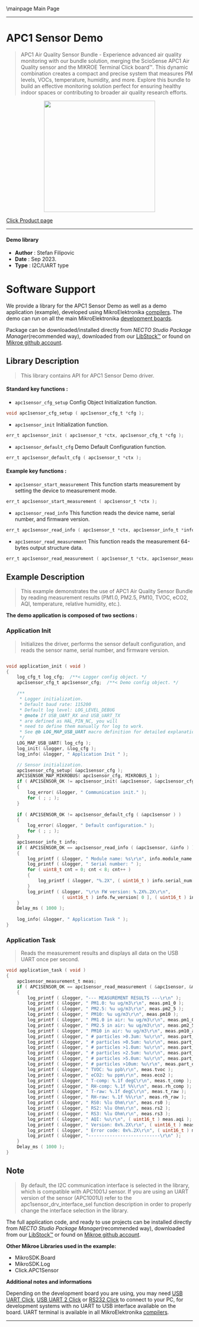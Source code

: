 \mainpage Main Page

---
# APC1 Sensor Demo

> APC1 Air Quality Sensor Bundle - Experience advanced air quality monitoring with our bundle solution, merging the ScioSense APC1 Air Quality sensor and the MIKROE Terminal Click board™. This dynamic combination creates a compact and precise system that measures PM levels, VOCs, temperature, humidity, and more. Explore this bundle to build an effective monitoring solution perfect for ensuring healthy indoor spaces or contributing to broader air quality research efforts.

<p align="center">
  <img src="https://download.mikroe.com/images/click_for_ide/apc1sensor.png" height=300px>
</p>

[Click Product page](https://www.mikroe.com/apc1-air-quality-sensor-bundle)

---


#### Demo library

- **Author**        : Stefan Filipovic
- **Date**          : Sep 2023.
- **Type**          : I2C/UART type


# Software Support

We provide a library for the APC1 Sensor Demo
as well as a demo application (example), developed using MikroElektronika
[compilers](https://www.mikroe.com/necto-studio).
The demo can run on all the main MikroElektronika [development boards](https://www.mikroe.com/development-boards).

Package can be downloaded/installed directly from *NECTO Studio Package Manager*(recommended way), downloaded from our [LibStock&trade;](https://libstock.mikroe.com) or found on [Mikroe github account](https://github.com/MikroElektronika/mikrosdk_click_v2/tree/master/clicks).

## Library Description

> This library contains API for APC1 Sensor Demo driver.

#### Standard key functions :

- `apc1sensor_cfg_setup` Config Object Initialization function.
```c
void apc1sensor_cfg_setup ( apc1sensor_cfg_t *cfg );
```

- `apc1sensor_init` Initialization function.
```c
err_t apc1sensor_init ( apc1sensor_t *ctx, apc1sensor_cfg_t *cfg );
```

- `apc1sensor_default_cfg` Demo Default Configuration function.
```c
err_t apc1sensor_default_cfg ( apc1sensor_t *ctx );
```

#### Example key functions :

- `apc1sensor_start_measurement` This function starts measurement by setting the device to measurement mode.
```c
err_t apc1sensor_start_measurement ( apc1sensor_t *ctx );
```

- `apc1sensor_read_info` This function reads the device name, serial number, and firmware version.
```c
err_t apc1sensor_read_info ( apc1sensor_t *ctx, apc1sensor_info_t *info );
```

- `apc1sensor_read_measurement` This function reads the measurement 64-bytes output structure data.
```c
err_t apc1sensor_read_measurement ( apc1sensor_t *ctx, apc1sensor_measurement_t *measurement );
```

## Example Description

> This example demonstrates the use of APC1 Air Quality Sensor Bundle by reading measurement results (PM1.0, PM2.5, PM10, TVOC, eCO2, AQI, temperature, relative humidity, etc.).

**The demo application is composed of two sections :**

### Application Init

> Initializes the driver, performs the sensor default configuration, and reads the sensor name, serial number, and firmware version.

```c

void application_init ( void )
{
    log_cfg_t log_cfg;  /**< Logger config object. */
    apc1sensor_cfg_t apc1sensor_cfg;  /**< Demo config object. */

    /** 
     * Logger initialization.
     * Default baud rate: 115200
     * Default log level: LOG_LEVEL_DEBUG
     * @note If USB_UART_RX and USB_UART_TX 
     * are defined as HAL_PIN_NC, you will 
     * need to define them manually for log to work. 
     * See @b LOG_MAP_USB_UART macro definition for detailed explanation.
     */
    LOG_MAP_USB_UART( log_cfg );
    log_init( &logger, &log_cfg );
    log_info( &logger, " Application Init " );

    // Sensor initialization.
    apc1sensor_cfg_setup( &apc1sensor_cfg );
    APC1SENSOR_MAP_MIKROBUS( apc1sensor_cfg, MIKROBUS_1 );
    if ( APC1SENSOR_OK != apc1sensor_init( &apc1sensor, &apc1sensor_cfg ) ) 
    {
        log_error( &logger, " Communication init." );
        for ( ; ; );
    }
    
    if ( APC1SENSOR_OK != apc1sensor_default_cfg ( &apc1sensor ) )
    {
        log_error( &logger, " Default configuration." );
        for ( ; ; );
    }
    apc1sensor_info_t info;
    if ( APC1SENSOR_OK == apc1sensor_read_info ( &apc1sensor, &info ) )
    {
        log_printf ( &logger, " Module name: %s\r\n", info.module_name );
        log_printf ( &logger, " Serial number: " );
        for ( uint8_t cnt = 0; cnt < 8; cnt++ )
        {
            log_printf ( &logger, "%.2X", ( uint16_t ) info.serial_num[ cnt ] );
        }
        log_printf ( &logger, "\r\n FW version: %.2X%.2X\r\n", 
                     ( uint16_t ) info.fw_version[ 0 ], ( uint16_t ) info.fw_version[ 1 ] );
    }
    Delay_ms ( 1000 );
    
    log_info( &logger, " Application Task " );
}

```

### Application Task

> Reads the measurement results and displays all data on the USB UART once per second.

```c
void application_task ( void )
{
    apc1sensor_measurement_t meas;
    if ( APC1SENSOR_OK == apc1sensor_read_measurement ( &apc1sensor, &meas ) )
    {
        log_printf ( &logger, "--- MEASUREMENT RESULTS ---\r\n" );
        log_printf ( &logger, " PM1.0: %u ug/m3\r\n", meas.pm1_0 );
        log_printf ( &logger, " PM2.5: %u ug/m3\r\n", meas.pm2_5 );
        log_printf ( &logger, " PM10: %u ug/m3\r\n", meas.pm10 );
        log_printf ( &logger, " PM1.0 in air: %u ug/m3\r\n", meas.pm1_0_air );
        log_printf ( &logger, " PM2.5 in air: %u ug/m3\r\n", meas.pm2_5_air );
        log_printf ( &logger, " PM10 in air: %u ug/m3\r\n", meas.pm10_air );
        log_printf ( &logger, " # particles >0.3um: %u\r\n", meas.part_over_0_3um );
        log_printf ( &logger, " # particles >0.5um: %u\r\n", meas.part_over_0_5um );
        log_printf ( &logger, " # particles >1.0um: %u\r\n", meas.part_over_1_0um );
        log_printf ( &logger, " # particles >2.5um: %u\r\n", meas.part_over_2_5um );
        log_printf ( &logger, " # particles >5.0um: %u\r\n", meas.part_over_5_0um );
        log_printf ( &logger, " # particles >10um: %u\r\n", meas.part_over_10um );
        log_printf ( &logger, " TVOC: %u ppb\r\n", meas.tvoc );
        log_printf ( &logger, " eCO2: %u ppm\r\n", meas.eco2 );
        log_printf ( &logger, " T-comp: %.1f degC\r\n", meas.t_comp );
        log_printf ( &logger, " RH-comp: %.1f %%\r\n", meas.rh_comp );
        log_printf ( &logger, " T-raw: %.1f degC\r\n", meas.t_raw );
        log_printf ( &logger, " RH-raw: %.1f %%\r\n", meas.rh_raw );
        log_printf ( &logger, " RS0: %lu Ohm\r\n", meas.rs0 );
        log_printf ( &logger, " RS2: %lu Ohm\r\n", meas.rs2 );
        log_printf ( &logger, " RS3: %lu Ohm\r\n", meas.rs3 );
        log_printf ( &logger, " AQI: %u\r\n", ( uint16_t ) meas.aqi );
        log_printf ( &logger, " Version: 0x%.2X\r\n", ( uint16_t ) meas.version );
        log_printf ( &logger, " Error code: 0x%.2X\r\n", ( uint16_t ) meas.error_code );
        log_printf ( &logger, "---------------------------\r\n" );
    }
    Delay_ms ( 1000 );
}
```

## Note

> By default, the I2C communication interface is selected in the library,
which is compatible with APC1001J sensor. If you are using an UART version
of the sensor (APC1001U) refer to the apc1sensor_drv_interface_sel function
description in order to properly change the interface selection in the library.

The full application code, and ready to use projects can be installed directly from *NECTO Studio Package Manager*(recommended way), downloaded from our [LibStock&trade;](https://libstock.mikroe.com) or found on [Mikroe github account](https://github.com/MikroElektronika/mikrosdk_click_v2/tree/master/clicks).

**Other Mikroe Libraries used in the example:**

- MikroSDK.Board
- MikroSDK.Log
- Click.APC1Sensor

**Additional notes and informations**

Depending on the development board you are using, you may need
[USB UART Click](https://www.mikroe.com/usb-uart-click),
[USB UART 2 Click](https://www.mikroe.com/usb-uart-2-click) or
[RS232 Click](https://www.mikroe.com/rs232-click) to connect to your PC, for
development systems with no UART to USB interface available on the board. UART
terminal is available in all MikroElektronika
[compilers](https://shop.mikroe.com/compilers).

---
